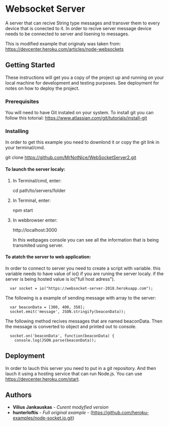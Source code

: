 # Websocket Server

A server that can recive String type messages and transver them to every device that is conected to it. In order to recive server message device needs to be connected to server and lisening to messages. 

This is modified example that originaly was taken from: https://devcenter.heroku.com/articles/node-websockets

## Getting Started

These instructions will get you a copy of the project up and running on your local machine for development and testing purposes. See deployment for notes on how to deploy the project.

### Prerequisites

You will need to have Git instaled on your system. 
To install git you can follow this totorial: https://www.atlassian.com/git/tutorials/install-git


### Installing

In order to get this example you need to downlond it or copy the git link in your terminal/cmd.

git clone https://github.com/MrNotNice/WebSocketServer2.git

#### To launch the server localy:
  1. In Terminal/cmd, enter:
  
      cd path/to/servers/folder
    
  2. In Terminal, enter:
  
      npm start
    
  3. In webbrowser enter:
  
      http://localhost:3000
      
      In this webpages console you can see all the information that is being transmited using server.
     
#### To atatch the server to web application:

  In order to connect to server you need to create a script with variable.
  this variable needs to have value of io() if you are runing the server localy.
  if the server is being hosted value is io("full host adress").
  
      var socket = io("https://websocket-server-2018.herokuapp.com");

   The following is a example of sending message with array to the server:
   
      var beaconData = [300, 400, 350];
      socket.emit('message', JSON.stringify(beaconData));
      

   The following method recives messages that are named beaconData.
   Then the message is converted to object and printed out to console.
   
      socket.on('beaconData', function(beaconData) {
        console.log(JSON.parse(beaconData));


## Deployment

In order to lauch this server you need to put in a git repository. And then lauch it using a hosting service that can run Node.js.
You can use https://devcenter.heroku.com/start.


## Authors

* **Vilius Jankauskas** - *Curent modyfied version*
* **hunterloftis** - *Full original example* - (https://github.com/heroku-examples/node-socket.io.git)




